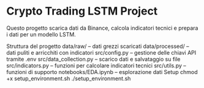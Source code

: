 # Crypto Trading LSTM Project
Questo progetto scarica dati da Binance, calcola indicatori tecnici e prepara i dati per un modello LSTM.

Struttura del progetto
data/raw/ – dati grezzi scaricati
data/processed/ – dati puliti e arricchiti con indicatori
src/config.py – gestione delle chiavi API tramite .env
src/data_collection.py – scarico dati e salvataggio su file
src/indicators.py – funzioni per calcolare indicatori tecnici
src/utils.py – funzioni di supporto
notebooks/EDA.ipynb – esplorazione dati
Setup
chmod +x setup_environment.sh
./setup_environment.sh

